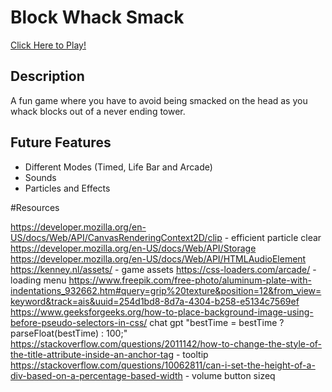 # Block Whack Smack

[Click Here to Play!](https://phoenixxdevs.github.io/Block-Whack-Smack/ "My hi-score is 453")

## Description

A fun game where you have to avoid being smacked on the head as you whack blocks out of a never ending tower.

## Future Features

- Different Modes (Timed, Life Bar and Arcade)
- Sounds
- Particles and Effects

#Resources

https://developer.mozilla.org/en-US/docs/Web/API/CanvasRenderingContext2D/clip - efficient particle clear
https://developer.mozilla.org/en-US/docs/Web/API/Storage 
https://developer.mozilla.org/en-US/docs/Web/API/HTMLAudioElement
https://kenney.nl/assets/ - game assets
https://css-loaders.com/arcade/ - loading menu
https://www.freepik.com/free-photo/aluminum-plate-with-indentations_932662.htm#query=grip%20texture&position=12&from_view=keyword&track=ais&uuid=254d1bd8-8d7a-4304-b258-e5134c7569ef
https://www.geeksforgeeks.org/how-to-place-background-image-using-before-pseudo-selectors-in-css/
chat gpt "bestTime = bestTime ? parseFloat(bestTime) : 100;"
https://stackoverflow.com/questions/2011142/how-to-change-the-style-of-the-title-attribute-inside-an-anchor-tag - tooltip
https://stackoverflow.com/questions/10062811/can-i-set-the-height-of-a-div-based-on-a-percentage-based-width - volume button sizeq